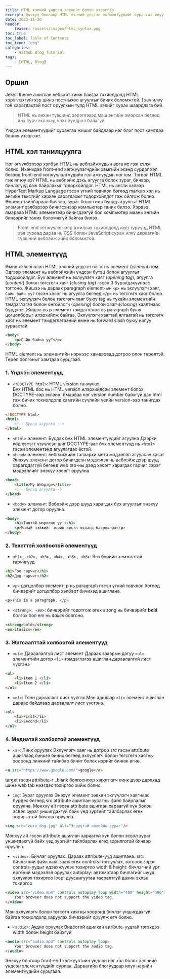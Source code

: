 ```yaml
---
title: HTML хэлний үндсэн элемент болон хэрэглээ
excerpt: Энэхүү блогоор HTML хэлний үндсэн элементүүдийг сурангаа илүү гоё харагдах байдалтай пост оруулж сурцгаая.
date: 2023-11-20
header:
    teaser: /assets/images/html_syntax.png
toc: true
toc_label: Table of Contents
toc_icon: "cog"
categories:
    - Github Blog Tutorial
tags:
    - [HTML, Blog]
---
```

## Оршил
Jekyll theme ашиглан вебсайт хийж байгаа тохиолдолд HTML хэрэглэхгүйгээр шинэ постныхоо агуулгыг бичих боломжтой. Гэвч илүү гоё харагдацтай пост оруулхын тулд HTML хэлийг сурах шаардлага бий. 
> HTML нь анхан түвшинд хэрэглэхэд маш энгийн амархан бөгөөд анх сурч эхлэхэд нээх хүндрэл байхгүй. 

Үндсэн элементүүдийг сурангаа жишиг байдлаар нэг блог пост хамтдаа бичиж үзэцгээе.

## HTML хэл танилцуулга
Нэг өгүүлбэрээр хэлбэл HTML нь вебпэйжүүдын арга яс гэж хэлж болно. Ихэнхдээ front-end хөгжүүлэгчдийн хамгийн эхэнд сурдаг хэл бөгөөд front-end хөгжүүлэлтүүдийн гол ажлуудын нэг юм. Тэгвэл HTML гэж яг юу вэ? HTML нь вебпэйж дэхь агуулга болох зураг, бичвэр, бичлэгүүд яаж байрлахыг тодорхойлдог. HTML нь англи хэлээр HyperText Markup Language гэсэн үгний товчлол бөгөөд markup хэл нь энгийн текстийг хэрхэн харагдахыг тодорхойлдог гэж ойлгож болно. Өөрөөр  тайлбарвал  бичвэр, зураг болон өөр бусад агуулгыг HTML элемент хэлбэрээр бичигсэнээр компьютер таних билээ. Хэрвээ ямарваа HTML элементээр бичигдээгүй бол компьютер маань энгийн бичвэрийг таних боломжгүй байгаа билээ.
> Front-end хөгжүүлэгчээр ажиллах тохиолдолд юун түрүүнд HTML хэл сураад дараа нь CSS болон JavaScript суран илүү дараагийн түвшний вебпэйж хийх боломжтой.

## HTML элементүүд
Өмнө хэлсэнчлэн HTML хэлний үндсэн нэгж нь элемент (*element*) юм. Эдгээр элемент нь вебпэйжийн үндсэн бүтэц болон агуулгыг тодорхойлдог. Бүх элемент нь эхлүүлэгч хаяг (*opening tag*), агуулга (*content*) болон төгсгөгч хаяг (*closing tag*) гэсэн 3 бүрэлдэхүүнээс тогтоно. Жишээ нь дараах paragraph element-ын `<p>` нь эхлүүлэгч хаяг, `Сайн байн уу?` гэсэн хэсэг нь агуулга бөгөөд `</p>` нь төгсгөгч хаяг болно.  HTML эхлүүлэгч болон төгсгөгч хаяг буюу tag нь тухайн элементийн тэмдэглэгээ болон онгойлогч (*opening*) болон хаагч(*closing*) хаалтнаас бүрдэнэ. Жишээ нь p элемент тэмдэглэгээ нь paragraph буюу цогцолборыг илэрхийлж байгаа. Эхлүүлэгч хаягтай ялгаатай нь төгсгөгч хаяг нь элемент тэмдэглэгээний өмнө нь forward slash буюу налуу зураастай. 

```html
<body>
    <p>Сайн байна уу?</p>
</body>
```
HTML element нь элементийн нэрнээс хамаараад дотроо олон төрөлтэй. Төрөл болгоныг хамтдаа сурцгаая.

### 1. Үндсэн элементүүд

* `<!DOCTYPE html>`: HTML version таниулах <br>
Бүх HTML doc нь HTML version илэрхийлсэн элемент болох DOCTYPE-ээр эхлэнэ. Ямарваа нэг version number байхгүй дан html гэж бичих тохиолдолд хамгийн сүүлийн үеийн version-ээр танигдах болно. 

```html 
<!DOCTYPE html>
<html>
    <!-- Бусад агуулга -->
</html>
```

* `<html>` элемент: Бусдах бүх HTML элементүүдийг агуулна
Дээрхи код хэсэгт үзүүлсэн шиг DOCTYPE-аас бүх элементүүд нь `<html>` гэсэн элементэнд агуулагдах ёстой.
* `<head>` элемент: вебпэйжийн талаархи мета мэдээлэл агуулсан хэсэг
Энэхүү элемэнт дотор бичигдсэн мэдээлэл нь вебпэйж дээр шууд харагддаггүй бөгөөд web tab-ны дээд хэсэгт харагдах гарчиг зэрэг мэдээллийг энэхүү хэсэгт оруулна

```html
<head>
    <title>My Webpage</title>
    <!-- Бусад агуулга-->
</head>
```
* `<body>` элемент: Вебпэйж дээр шууд харагдах бүх агуулгыг энэхүү элемент дотор оруулна.

```html
<body>
    <h1>Тавтай морилно уу!</h1>
    <p>Манай пэйжийг зорин ирсэн явдалд баярлалаа</p>
</body>
```
### 2. Тексттэй холбоотой элементүүд
* `<h1>, <h2>, <h3>, <h4>, <h5>, <h6>`: Янз бүрийн хэмжээтэй гарчигууд

```html
<h1>Гол гарчиг</h1>
<h2>Дэд гарчиг</h2>
```
* `<p>` цогцолбор элемент: p нь paragraph гэсэн үгний товчлол бөгөөд бичвэрийг цогцолбор хэлбэрт бичихэд ашиглана. 

```html
<p>This is a paragraph. </p>
```

* `<strong>, <em>`: бичвэрийг тодотгож өгөх
strong нь бичвэрийг **bold** болгох бол em нь *italics* болгоно.

```html
<strong>bold</strong>
<em>italics</em>
```

### 3. Жагсаалттай холбоотой элементүүд
* `<ul>`: Дараалалгүй лист элемент
Дараах зааврын дагуу `<ul>` элементийн дотор `<li>` тэмдэглэгээ ашиглан дараалалгүй лист үүсгэнэ

```html
<ul>
    <li>Item 1 </li>
    <li>Item 2 </li>
</ul>    
```

* `<ol>`: Тоон дараалалт лист үүсгэх
Мөн адилаар `<li>` элемент ашиглан дараах байдлаар дараалалт лист үүсгэнэ.

```html
<ol>
    <li>First</li>
    <li>Second</li>
</ol>
```

### 4. Медиатай холбоотой элементүүд
*  `<a>`: Линк оруулах
Эхлүүлэгч хаяг нь дотроо src гэсэн attribute ашиглаад линкээ бичих бөгөөд эхлүүлэгч болон төгсгөгч хаягны хооронд линкний тайлбар бичиг болох нэрийг бичиж өгнө.

```html
<a src="https://www.google.com/">google</a>
```
target гэсэн attribute-г _blank болгосноор хэрэглэгч линк дээр дарахад шинэ web tab нээгдэх тохиргоо хийж болно.

* `img`: Зураг оруулах
Энэхүү элемент зөвхөн эхлүүлэгч хаягнаас бүрдэх бөгөөд src attribute ашиглан зурагны файл байрлалыг оруулна. Мөнхүү alt гэсэн attribute ашиглан хараагүй хүн болон эсвэл зураг уншигдахгүй байх үед зургийг тайлбарлах өгөх зорилготой бичвэр оруулна.

```html
<img src="cute_dog.jpg" alt="Эгдүүтэй нохойны зураг"/>
```
Мөнхүү alt гэсэн attribute ашиглан хараагүй хүн болон эсвэл зураг уншигдахгүй байх үед зургийг тайлбарлах өгөх зорилготой бичвэр оруулна.

*  `<video>`: Бичлэг оруулах. Дараах attribute-ууд ашиглана.
src: бичлэгний файл хаяг зааж өгөх
controls: тоглуулах, зогсоох зэрэг controls-уудыг идэвхжүүлэх тохиргоо
width & height: бичлэгний урт өргөний мэдээлэл оруулах
autoplay: автоматаар бичлэгийг шууд эхлүүлэх тохиргоо
loop: дуусангуутаа тасралтгүй дахин эхлэх тохиргоо

```html
<video src="video.mp4" controls autoplay loop width="400" height="300">
    Your browser does not support the video tag.
</video>
```
Мөн эхлүүлэгч болон төгсөгч хаягны хооронд бичлэг уншигдахгүй байгаа тохиолдолд харуулах бичвэрийг оруулж өгч болно.

* `<audio>`: Аудио оруулах
Видеотой адилхан attribute-уудтай тэгэхдээ width болон height байхгүй

```html
<audio src="audio.mp3" controls autoplay loop>
    Your browser does not support the audio tag.
</audio>
```
Энэхүү блогоор front-end хөгжүүлтийн үндсэн нэг хэл болох хэлниий үндсэн элементүүдийг сурлаа. Дараагийн блогуудаар илүү нарийн элементүүдийн сурцгаая.



